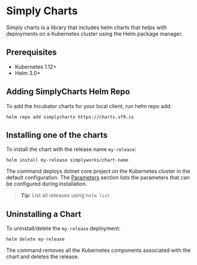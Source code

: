 # Simply Charts 
Simply charts is a library that includes helm charts that helps with deployments on a Kubernetes cluster using the Helm package manager.

## Prerequisites
- Kubernetes 1.12+
- Helm 3.0+

## Adding SimplyCharts Helm Repo

To add the Incubator charts for your local client, run helm repo add:
```console
helm repo add simplycharts https://charts.sf9.io
```


## Installing one of the charts

To install the chart with the release name `my-release`:

```console
helm install my-release simplyworks/chart-name
```

The command deploys dotnet core project on the Kubernetes cluster in the default configuration. The [Parameters](#parameters) section lists the parameters that can be configured during installation.

> **Tip**: List all releases using `helm list`

## Uninstalling a Chart

To uninstall/delete the `my-release` deployment:

```console
helm delete my-release
```

The command removes all the Kubernetes components associated with the chart and deletes the release.
